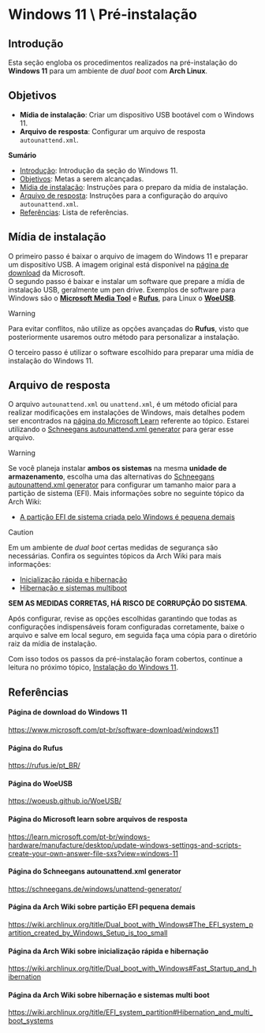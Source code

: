 # Windows 11 \ Pré-instalação

## Introdução

Esta seção engloba os procedimentos realizados na pré-instalação do **Windows 11** para um ambiente de *dual boot* com **Arch Linux**.

## Objetivos

* **Mídia de instalação**: Criar um dispositivo USB bootável com o Windows 11.
* **Arquivo de resposta**: Configurar um arquivo de resposta `autounattend.xml`.

**Sumário**

* [Introdução](./README.md#introdução): Introdução da seção do Windows 11.
* [Objetivos](./README.md#objetivos): Metas a serem alcançadas.
* [Mídia de instalação](./README.md#mídia-de-instalação): Instruções para o preparo da mídia de instalação.
* [Arquivo de resposta](./README.md#arquivo-de-resposta): Instruções para a configuração do arquivo `autounattend.xml`.
* [Referências](./README.md#referências): Lista de referências.

## Mídia de instalação

O primeiro passo é baixar o arquivo de imagem do Windows 11 e preparar um dispositívo USB. A imagem original está disponível na [página de download](#página-de-download-do-windows-11) da Microsoft.  
O segundo passo é baixar e instalar um software que prepare a mídia de instalação USB, geralmente um pen drive. Exemplos de software para Windows são o [**Microsoft Media Tool**](#página-de-download-do-windows-11) e [**Rufus**](#página-do-rufus), para Linux o [**WoeUSB**](#página-do-woeusb).

> [!WARNING]  
> Para evitar conflitos, não utilize as opções avançadas do **Rufus**, visto que posteriormente usaremos outro método para personalizar a instalação.

O terceiro passo é utilizar o software escolhido para preparar uma mídia de instalação do Windows 11.  

## Arquivo de resposta

O arquivo `autounattend.xml` ou `unattend.xml`, é um método oficial para realizar modificações em instalações de Windows, mais detalhes podem ser encontrados na [página do Microsoft Learn](#página-do-microsoft-learn-sobre-arquivos-de-resposta) referente ao tópico. Estarei utilizando o [Schneegans autounattend.xml generator](#página-do-schneegans-autounattendxml-generator) para gerar esse arquivo.

> [!WARNING]
> Se você planeja instalar **ambos os sistemas** na mesma **unidade de armazenamento**, escolha uma das alternativas do [Schneegans autounattend.xml generator](#página-do-schneegans-autounattendxml-generator) para configurar um tamanho maior para a partição de sistema (EFI). Mais informações sobre no seguinte tópico da Arch Wiki:
> * [A partição EFI de sistema criada pelo Windows é pequena demais](./README.md#página-da-arch-wiki-sobre-partição-efi-pequena-demais)

> [!CAUTION]  
> Em um ambiente de *dual boot* certas medidas de segurança são necessárias. Confira os seguintes tópicos da Arch Wiki para mais informações:
> * [Inicialização rápida e hibernação](./README.md#página-da-arch-wiki-sobre-inicialização-rápida-e-hibernação)
> * [Hibernação e sistemas multiboot](./README.md#página-da-arch-wiki-sobre-hibernação-e-sistemas-multi-boot)
>
> **SEM AS MEDIDAS CORRETAS, HÁ RISCO DE CORRUPÇÃO DO SISTEMA**.

Após configurar, revise as opções escolhidas garantindo que todas as configurações indispensáveis foram configuradas corretamente, baixe o arquivo e salve em local seguro, em seguida faça uma cópia para o diretório raiz da mídia de instalação.

Com isso todos os passos da pré-instalação foram cobertos, continue a leitura no próximo tópico, [Instalação do Windows 11](../1-installation/README.md).

## Referências
#### Página de download do Windows 11
https://www.microsoft.com/pt-br/software-download/windows11
#### Página do Rufus
https://rufus.ie/pt_BR/
#### Página do WoeUSB
https://woeusb.github.io/WoeUSB/
#### Página do Microsoft learn sobre arquivos de resposta
https://learn.microsoft.com/pt-br/windows-hardware/manufacture/desktop/update-windows-settings-and-scripts-create-your-own-answer-file-sxs?view=windows-11
#### Página do Schneegans autounattend.xml generator
https://schneegans.de/windows/unattend-generator/
#### Página da Arch Wiki sobre partição EFI pequena demais
https://wiki.archlinux.org/title/Dual_boot_with_Windows#The_EFI_system_partition_created_by_Windows_Setup_is_too_small
#### Página da Arch Wiki sobre inicialização rápida e hibernação
https://wiki.archlinux.org/title/Dual_boot_with_Windows#Fast_Startup_and_hibernation
#### Página da Arch Wiki sobre hibernação e sistemas multi boot
https://wiki.archlinux.org/title/EFI_system_partition#Hibernation_and_multi_boot_systems
